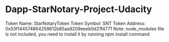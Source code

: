 # Dapp-StarNotary-Project-Udacity

Token Name: StarNotaryToken Token Symbol: 
SNT Token Address: 0x53f144574864259612b85aa9209eeeb0d21f4771 
Note: node_modules file is not included, you need to install it by running npm install command
